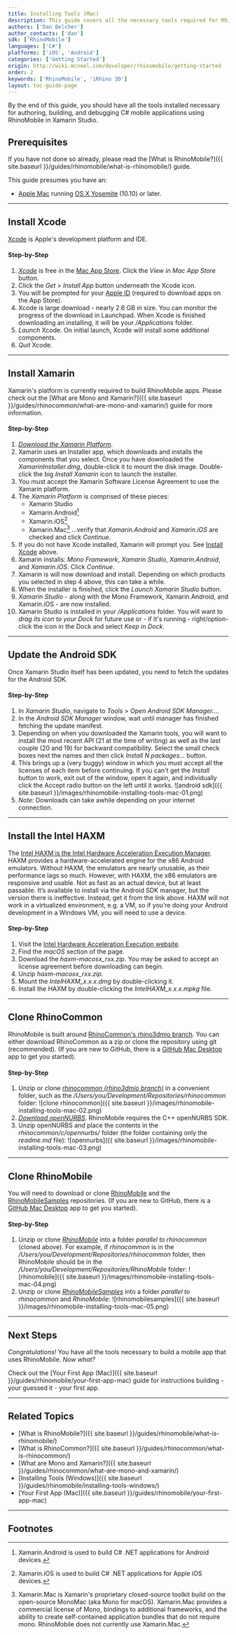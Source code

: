 ```yaml
---
title: Installing Tools (Mac)
description: This guide covers all the necessary tools required for RhinoMobile on Mac.
authors: ['Dan Belcher']
author_contacts: ['dan']
sdk: ['RhinoMobile']
languages: ['C#']
platforms: ['iOS', 'Android']
categories: ['Getting Started']
origin: http://wiki.mcneel.com/developer/rhinomobile/getting-started
order: 2
keywords: ['RhinoMobile', 'iRhino 3D']
layout: toc-guide-page
---
```


 
By the end of this guide, you should have all the tools installed necessary for authoring, building, and debugging C# mobile applications using RhinoMobile in Xamarin Studio.


## Prerequisites

If you have not done so already, please read the [What is RhinoMobile?]({{ site.baseurl }}/guides/rhinomobile/what-is-rhinomobile/) guide.

This guide presumes you have an:

- [Apple Mac](http://store.apple.com/) running [OS X Yosemite](https://www.apple.com/osx/) (10.10) or later.

---

## Install Xcode

[Xcode](https://developer.apple.com/xcode/) is Apple's development platform and IDE.

#### Step-by-Step

1. *[Xcode](https://itunes.apple.com/us/app/xcode/id497799835?mt=12)* is free in the [Mac App Store](https://itunes.apple.com/us/app/xcode/id497799835?mt=12).  Click the *View in Mac App Store* button.
1. Click the *Get* > *Install App* button underneath the Xcode icon.
1. You will be prompted for your [Apple ID](https://appleid.apple.com/) (required to download apps on the App Store).
1. Xcode is large download - nearly 2.6 GB in size.  You can monitor the progress of the download in Launchpad.  When Xcode is finished downloading an installing, it will be your */Applications* folder.
1. *Launch* Xcode.  On initial launch, Xcode will install some additional components.
1. *Quit* Xcode.

---

## Install Xamarin

Xamarin's platform is currently required to build RhinoMobile apps.  Please check out the [What are Mono and Xamarin?]({{ site.baseurl }}/guides/rhinocommon/what-are-mono-and-xamarin/) guide for more information.

#### Step-by-Step

1. *[Download the Xamarin Platform](http://xamarin.com/download)*.
1. Xamarin uses an Installer app, which downloads and installs the components that you select.  Once you have downloaded the *XamarinInstaller.dmg*, double-click it to mount the disk image.  Double-click the big *Install Xamarin* icon to launch the installer.
1. You must accept the Xamarin Software License Agreement to use the Xamarin platform.
1. The *Xamarin Platform* is comprised of these pieces:
   - Xamarin Studio
   - Xamarin.Android[^1]
   - Xamarin.iOS[^2]
   - Xamarin.Mac[^3]
...verify that *Xamarin.Android* and *Xamarin.iOS* are checked and click *Continue*.
1. If you do not have Xcode installed, Xamarin will prompt you.  See [Install Xcode](#install-xcode) above.
1. Xamarin installs: *Mono Framework*, *Xamarin Studio*, *Xamarin.Android*, and *Xamarin.iOS*.  Click *Continue*.
1. Xamarin is will now download and install.  Depending on which products you selected in step 4 above, this can take a while.
1. When the installer is finished, click the *Launch Xamarin Studio* button.
1. *Xamarin Studio* - along with the Mono Framework, Xamarin.Android, and Xamarin.iOS - are now installed.
1. Xamarin Studio is installed in your */Applications* folder. You will want to *drag its icon to your Dock* for future use or - if it's running - right/option-click the icon in the Dock and select *Keep in Dock*.

---

## Update the Android SDK

Once Xamarin Studio itself has been updated, you need to fetch the updates for the Android SDK.

#### Step-by-Step

1. In *Xamarin Studio*, navigate to *Tools* > *Open Android SDK Manager...*.
1. In the *Android SDK Manager* window, wait until manager has finished fetching the update manifest.
1. Depending on when you downloaded the Xamarin tools, you will want to install the most recent API (21 at the time of writing) as well as the last couple (20 and 19) for backward compatibility. Select the small check boxes next the names and then click *Install N packages...* button.
1. This brings up a (very buggy) window in which you must accept all the licenses of each item before continuing. If you can't get the *Install* button to work, exit out of the window, open it again, and individually click the Accept radio button on the left until it works.
![android sdk]({{ site.baseurl }}/images/rhinomobile-installing-tools-mac-01.png)
1. *Note:* Downloads can take awhile depending on your internet connection.

---

## Install the Intel HAXM

The [Intel HAXM is the Intel Hardware Acceleration Execution Manager](http://software.intel.com/en-us/articles/intel-hardware-accelerated-execution-manager/).  HAXM provides a hardware-accelerated engine for the x86 Android emulators. Without HAXM, the emulators are nearly unusable, as their performance lags so much. However, with HAXM, the x86 emulators are responsive and usable. Not as fast as an actual device, but at least passable. It’s available to install via the Android SDK manager, but the version there is ineffective. Instead, get it from the link above.  HAXM will not work in a virtualized environment, e.g. a VM, so if you’re doing your Android development in a Windows VM, you will need to use a device.

#### Step-by-Step

1. Visit the [Intel Hardware Acceleration Execution website](http://software.intel.com/en-us/articles/intel-hardware-accelerated-execution-manager/).
1. Find the *macOS* section of the page.
1. Download the *haxm-macosx_rxx.zip*.  You may be asked to accept an license agreement before downloading can begin.
1. Unzip *haxm-macosx_rxx.zip*.
1. Mount the *IntelHAXM_x.x.x.dmg* by double-clicking it.
1. Install the HAXM by double-clicking the *IntelHAXM_x.x.x.mpkg* file.

---

## Clone RhinoCommon

RhinoMobile is built around [RhinoCommon's rhino3dmio branch](https://github.com/mcneel/rhinocommon/tree/rhino3dmio). You can either download RhinoCommon as a zip or clone the repository using git (recommended). (If you are new to GitHub, there is a [GitHub Mac Desktop](https://desktop.github.com/) app to get you started).

#### Step-by-Step

1. Unzip or clone *[rhinocommon (rhino3dmio branch)](https://github.com/mcneel/rhinocommon/tree/rhino3dmio)* in a convenient folder, such as the */Users/you/Development/Repositories/rhinocommon* folder:
![clone rhinocommon]({{ site.baseurl }}/images/rhinomobile-installing-tools-mac-02.png)
1. *[Download openNURBS](http://www.rhino3d.com/download/opennurbs/5.0/commercial)*. RhinoMobile requires the C++ openNURBS SDK.
1. Unzip openNURBS and place the contents in the *rhinocommon/c/opennurbs/* folder (the folder containing only the *readme.md* file):
![opennurbs]({{ site.baseurl }}/images/rhinomobile-installing-tools-mac-03.png)

---

## Clone RhinoMobile

You will need to download or clone [RhinoMobile](http://github.com/mcneel/RhinoMobile) and the [RhinoMobileSamples](http://github.com/mcneel/RhinoMobileSamples) repositories. (If you are new to GitHub, there is a [GitHub Mac Desktop](https://desktop.github.com/) app to get you started).

#### Step-by-Step

1. Unzip or clone *[RhinoMobile](http://github.com/mcneel/RhinoMobile)* into a folder *parallel to rhinocommon* (cloned above). For example, if *rhinocommon* is in the     */Users/you/Development/Repositories/rhinocommon* folder, then RhinoMobile should be in the */Users/you/Development/Repositories/RhinoMobile* folder:
![rhinomobile]({{ site.baseurl }}/images/rhinomobile-installing-tools-mac-04.png)
1. Unzip or clone *[RhinoMobileSamples](http://github.com/mcneel/RhinoMobileSamples)* into a folder *parallel to rhinocommon* and *RhinoMobile*:
![rhinomobilesamples]({{ site.baseurl }}/images/rhinomobile-installing-tools-mac-05.png)

---

## Next Steps

*Congratulations!*  You have all the tools necessary to build a mobile app that uses RhinoMobile.  *Now what?*

Check out the [Your First App (Mac)]({{ site.baseurl }}/guides/rhinomobile/your-first-app-mac) guide for instructions building - your guessed it - your first app.

---

## Related Topics

- [What is RhinoMobile?]({{ site.baseurl }}/guides/rhinomobile/what-is-rhinomobile/)
- [What is RhinoCommon?]({{ site.baseurl }}/guides/rhinocommon/what-is-rhinocommon/)
- [What are Mono and Xamarin?]({{ site.baseurl }}/guides/rhinocommon/what-are-mono-and-xamarin/)
- [Installing Tools (Windows)]({{ site.baseurl }}/guides/rhinomobile/installing-tools-windows/)
- [Your First App (Mac)]({{ site.baseurl }}/guides/rhinomobile/your-first-app-mac)

---

## Footnotes

[^1]: Xamarin.Android is used to build C# .NET applications for Android devices.

[^2]: Xamarin.iOS is used to build C# .NET applications for Apple iOS devices.

[^3]: Xamarin.Mac is Xamarin's proprietary closed-source toolkit build on the open-source MonoMac (aka Mono for macOS).  Xamarin.Mac provides a commercial license of Mono, bindings to additional frameworks, and the ability to create self-contained application bundles that do not require mono.  RhinoMobile does not currently use Xamarin.Mac.

